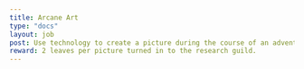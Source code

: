 ```yaml
---
title: Arcane Art
type: "docs"
layout: job
post: Use technology to create a picture during the course of an adventure.  This job is a non-combat mission. 
reward: 2 leaves per picture turned in to the research guild.
---
```




